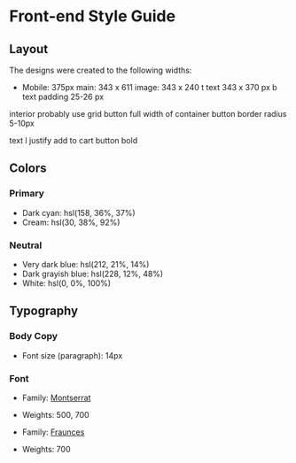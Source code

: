 # Front-end Style Guide

## Layout

The designs were created to the following widths:

- Mobile: 375px
    main: 343 x 611
    image: 343 x 240 t
    text 343 x 370 px b
    text padding 25-26 px
  
<!-- - Desktop: 1440px
    main: 450 x 600
    image: 300 x 400 l
    text: 300 x 400 r
    text padding: 32px -->

  
  interior probably use grid
  button full width of container
  button border radius 5-10px
  <!-- border radiius: probably 10px, split between text + image -->
  text l justify
  add to cart button bold




## Colors

### Primary

- Dark cyan: hsl(158, 36%, 37%)
- Cream: hsl(30, 38%, 92%)

### Neutral

- Very dark blue: hsl(212, 21%, 14%)
- Dark grayish blue: hsl(228, 12%, 48%)
- White: hsl(0, 0%, 100%)

## Typography

### Body Copy

- Font size (paragraph): 14px

### Font

- Family: [Montserrat](https://fonts.google.com/specimen/Montserrat)
- Weights: 500, 700

- Family: [Fraunces](https://fonts.google.com/specimen/Fraunces)
- Weights: 700
